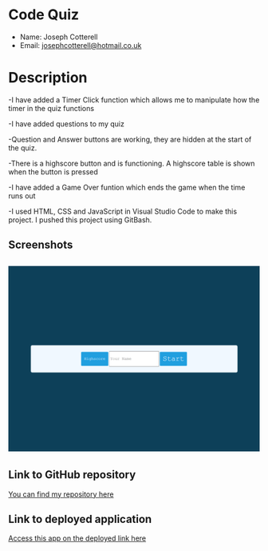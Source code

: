 # Code Quiz

- Name: Joseph Cotterell
- Email: josephcotterell@hotmail.co.uk

# Description

-I have added a Timer Click function which allows me to manipulate how the timer in the quiz functions

-I have added questions to my quiz

-Question and Answer buttons are working, they are hidden at the start of the quiz.

-There is a highscore button and is functioning. A highscore table is shown when the button is pressed

-I have added a Game Over funtion which ends the game when the time runs out

-I used HTML, CSS and JavaScript in Visual Studio Code to make this project. I pushed this project using GitBash.

## Screenshots

## ![screenshot of my quiz](./assets/img/Code-Quiz.png)

## Link to GitHub repository

[You can find my repository here](https://github.com/josephcotterell/Code-Quiz)

## Link to deployed application

[Access this app on the deployed link here](https://josephcotterell.github.io/Code-Quiz/)
